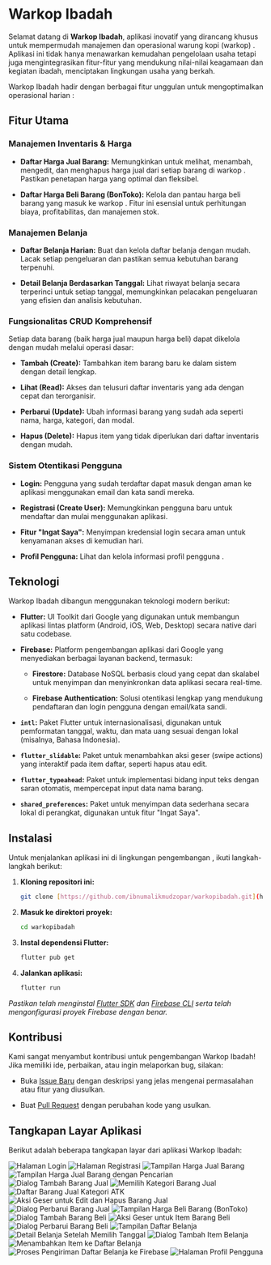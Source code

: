 # Warkop Ibadah

Selamat datang di **Warkop Ibadah**, aplikasi inovatif yang dirancang khusus untuk mempermudah manajemen dan operasional warung kopi (warkop)  . Aplikasi ini tidak hanya menawarkan kemudahan pengelolaan usaha tetapi juga mengintegrasikan fitur-fitur yang mendukung nilai-nilai keagamaan dan kegiatan ibadah, menciptakan lingkungan usaha yang berkah.

Warkop Ibadah hadir dengan berbagai fitur unggulan untuk mengoptimalkan operasional harian  :

## Fitur Utama

### Manajemen Inventaris & Harga

* **Daftar Harga Jual Barang:** Memungkinkan   untuk melihat, menambah, mengedit, dan menghapus harga jual dari setiap barang di warkop  . Pastikan penetapan harga yang optimal dan fleksibel.

* **Daftar Harga Beli Barang (BonToko):** Kelola dan pantau harga beli barang yang masuk ke warkop  . Fitur ini esensial untuk perhitungan biaya, profitabilitas, dan manajemen stok.

### Manajemen Belanja

* **Daftar Belanja Harian:** Buat dan kelola daftar belanja dengan mudah. Lacak setiap pengeluaran dan pastikan semua kebutuhan barang terpenuhi.

* **Detail Belanja Berdasarkan Tanggal:** Lihat riwayat belanja secara terperinci untuk setiap tanggal, memungkinkan pelacakan pengeluaran yang efisien dan analisis kebutuhan.

### Fungsionalitas CRUD Komprehensif

Setiap data barang (baik harga jual maupun harga beli) dapat dikelola dengan mudah melalui operasi dasar:

* **Tambah (Create):** Tambahkan item barang baru ke dalam sistem dengan detail lengkap.

* **Lihat (Read):** Akses dan telusuri daftar inventaris yang ada dengan cepat dan terorganisir.

* **Perbarui (Update):** Ubah informasi barang yang sudah ada seperti nama, harga, kategori, dan modal.

* **Hapus (Delete):** Hapus item yang tidak diperlukan dari daftar inventaris dengan mudah.

### Sistem Otentikasi Pengguna

* **Login:** Pengguna yang sudah terdaftar dapat masuk dengan aman ke aplikasi menggunakan email dan kata sandi mereka.

* **Registrasi (Create User):** Memungkinkan pengguna baru untuk mendaftar dan mulai menggunakan aplikasi.

* **Fitur "Ingat Saya":** Menyimpan kredensial login secara aman untuk kenyamanan akses di kemudian hari.

* **Profil Pengguna:** Lihat dan kelola informasi profil pengguna  .

## Teknologi

Warkop Ibadah dibangun menggunakan teknologi modern berikut:

* **Flutter:** UI Toolkit dari Google yang digunakan untuk membangun aplikasi lintas platform (Android, iOS, Web, Desktop) secara native dari satu codebase.

* **Firebase:** Platform pengembangan aplikasi dari Google yang menyediakan berbagai layanan backend, termasuk:

    * **Firestore:** Database NoSQL berbasis cloud yang cepat dan skalabel untuk menyimpan dan menyinkronkan data aplikasi secara real-time.

    * **Firebase Authentication:** Solusi otentikasi lengkap yang mendukung pendaftaran dan login pengguna dengan email/kata sandi.

* **`intl`:** Paket Flutter untuk internasionalisasi, digunakan untuk pemformatan tanggal, waktu, dan mata uang sesuai dengan lokal (misalnya, Bahasa Indonesia).

* **`flutter_slidable`:** Paket untuk menambahkan aksi geser (swipe actions) yang interaktif pada item daftar, seperti hapus atau edit.

* **`flutter_typeahead`:** Paket untuk implementasi bidang input teks dengan saran otomatis, mempercepat input data nama barang.

* **`shared_preferences`:** Paket untuk menyimpan data sederhana secara lokal di perangkat, digunakan untuk fitur "Ingat Saya".

## Instalasi

Untuk menjalankan aplikasi ini di lingkungan pengembangan  , ikuti langkah-langkah berikut:

1.  **Kloning repositori ini:**
    ```bash
    git clone [https://github.com/ibnumalikmudzopar/warkopibadah.git](https://github.com/ibnumalikmudzopar/warkopibadah.git)
    ```
2.  **Masuk ke direktori proyek:**
    ```bash
    cd warkopibadah
    ```
3.  **Instal dependensi Flutter:**
    ```bash
    flutter pub get
    ```
4.  **Jalankan aplikasi:**
    ```bash
    flutter run
    ```
*Pastikan   telah menginstal [Flutter SDK](https://flutter.dev/docs/get-started/install) dan [Firebase CLI](https://firebase.google.com/docs/cli) serta telah mengonfigurasi proyek Firebase   dengan benar.*

## Kontribusi

Kami sangat menyambut kontribusi   untuk pengembangan Warkop Ibadah! Jika   memiliki ide, perbaikan, atau ingin melaporkan bug, silakan:

* Buka [Issue Baru](https://github.com/ibnumalikmudzopar/warkopibadah/issues) dengan deskripsi yang jelas mengenai permasalahan atau fitur yang diusulkan.

* Buat [Pull Request](https://github.com/ibnumalikmudzopar/warkopibadah/pulls) dengan perubahan kode yang   usulkan.

## Tangkapan Layar Aplikasi

Berikut adalah beberapa tangkapan layar dari aplikasi Warkop Ibadah:

![Halaman Login](https://github.com/ibnumalikmudzopar/warkopibadah/blob/main/lib/mockup/Login.jpg)
![Halaman Registrasi](https://github.com/ibnumalikmudzopar/warkopibadah/blob/main/lib/mockup/Register.jpg)
![Tampilan Harga Jual Barang](https://github.com/ibnumalikmudzopar/warkopibadah/blob/main/lib/mockup/HargaJualBarang.jpg)
![Tampilan Harga Jual Barang dengan Pencarian](https://github.com/ibnumalikmudzopar/warkopibadah/blob/main/lib/mockup/HargaJualBarangSearch.jpg)
![Dialog Tambah Barang Jual](https://github.com/ibnumalikmudzopar/warkopibadah/blob/main/lib/mockup/HargaJualBarangAdd.jpg)
![Memilih Kategori Barang Jual](https://github.com/ibnumalikmudzopar/warkopibadah/blob/main/lib/mockup/HargaJualBarangChooseKategori.jpg)
![Daftar Barang Jual Kategori ATK](https://github.com/ibnumalikmudzopar/warkopibadah/blob/main/lib/mockup/HargaJualBarangKategoriATK.jpg)
![Aksi Geser untuk Edit dan Hapus Barang Jual](https://github.com/ibnumalikmudzopar/warkopibadah/blob/main/lib/mockup/HargaJualbarangSlideLeftForEditAndDeleteFitur.jpg)
![Dialog Perbarui Barang Jual](https://github.com/ibnumalikmudzopar/warkopibadah/blob/main/lib/mockup/HargaJualBarangUpdateFiture.jpg)
![Tampilan Harga Beli Barang (BonToko)](https://github.com/ibnumalikmudzopar/warkopibadah/blob/main/lib/mockup/HargaBeliBarang.jpg)
![Dialog Tambah Barang Beli](https://github.com/ibnumalikmudzopar/warkopibadah/blob/main/lib/mockup/HargaBeliBarangAdd.jpg)
![Aksi Geser untuk Item Barang Beli](https://github.com/ibnumalikmudzopar/warkopibadah/blob/main/lib/mockup/HargaBeliBarangSlideItemToLeft.jpg)
![Dialog Perbarui Barang Beli](https://github.com/ibnumalikmudzopar/warkopibadah/blob/main/lib/mockup/HargaBeliBarangUpdateItem.jpg)
![Tampilan Daftar Belanja](https://github.com/ibnumalikmudzopar/warkopibadah/blob/main/lib/mockup/DaftarBelanja.jpg)
![Detail Belanja Setelah Memilih Tanggal](https://github.com/ibnumalikmudzopar/warkopibadah/blob/main/lib/mockup/DetailBelanjaClickDate.jpg)
![Dialog Tambah Item Belanja](https://github.com/ibnumalikmudzopar/warkopibadah/blob/main/lib/mockup/DetailBelanjaClickAdd.jpg)
![Menambahkan Item ke Daftar Belanja](https://github.com/ibnumalikmudzopar/warkopibadah/blob/main/lib/mockup/DetailBelanjaAddAdd.jpg)
![Proses Pengiriman Daftar Belanja ke Firebase](https://github.com/ibnumalikmudzopar/warkopibadah/blob/main/lib/mockup/DetailBelanjaSubmitToFirebase.jpg)
![Halaman Profil Pengguna](https://github.com/ibnumalikmudzopar/warkopibadah/blob/main/lib/mockup/User.jpg)
